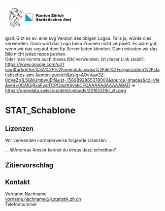 ![](/KtZuerichLogo.png)

@all: Gibt es ev. eine svg Version des obigen Logos. Falls ja, würde dies verwenden. Dann wird das Logo beim Zoomen nicht verpixelt. Es wäre gut, wenn wir das svg auf dem ftp Server laden könnten. Dann müssten wir das Bild nicht jedes repos pushen.  
Oder man könnte auch dieses Bild verwenden. Ist dieser Link stabil?: https://www.google.com/url?sa=i&url=https%3A%2F%2Fopendata.swiss%2Fde%2Forganization%2Fstatistisches-amt-kanton-zuerich&psig=AOvVaw3Z-0dVeZp1L5GMJmbwuEIf&ust=1589892865378000&source=images&cd=vfe&ved=0CAIQjRxqFwoTCPCdutK6vekCFQAAAAAdAAAAABAD => https://opendata.swiss/content/uploads/2016/02/kt_zh.png

# STAT_Schablone

## Lizenzen

Wir verwenden normalerweise folgende Lizenzen: 

... @Andreas Amsler kannst du etwas dazu schreiben?

## Zitiervorschlag


## Kontakt

Vorname Nachname <br>
vorname.nachname@ji.statistik.zh.ch <br>
Telefonnummer <br> 

